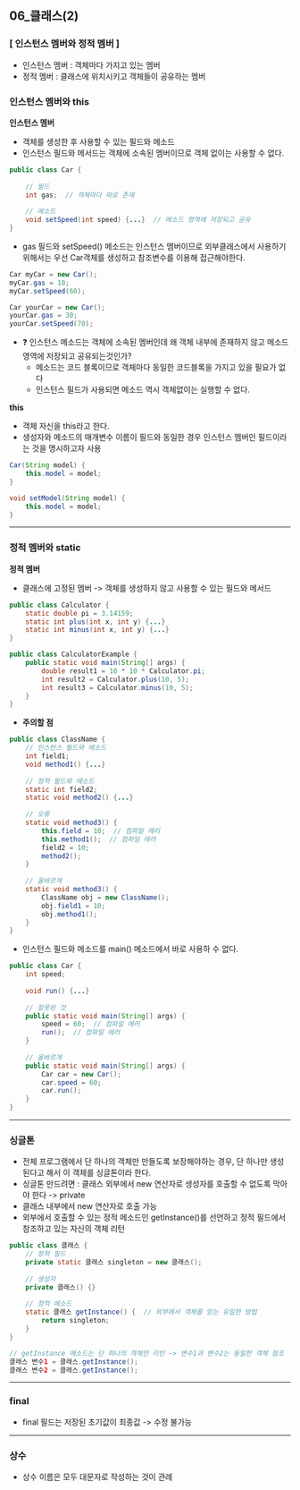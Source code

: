 ## 06_클래스(2)

### [ 인스턴스 멤버와 정적 멤버 ]

- 인스턴스 멤버 : 객체마다 가지고 있는 멤버
- 정적 멤버 : 클래스에 위치시키고 객체들이 공유하는 멤버



### 인스턴스 멤버와 this

**인스턴스 멤버**

- 객체를 생성한 후 사용할 수 있는 필드와 메소드
- 인스턴스 필드와 메서드는 객체에 소속된 멤버이므로 객체 없이는 사용할 수 없다.

```java
public class Car {
    
    // 필드
    int gas;  // 객체마다 따로 존재
    
    // 메소드
    void setSpeed(int speed) {...}  // 메소드 영역에 저장되고 공유
}
```

- gas 필드와 setSpeed() 메소드는 인스턴스 멤버이므로 외부클래스에서 사용하기 위해서는 우선 Car객체를 생성하고 참조변수를 이용해 접근해야한다.

```java
Car myCar = new Car();
myCar.gas = 10;
myCar.setSpeed(60);

Car yourCar = new Car();
yourCar.gas = 30;
yourCar.setSpeed(70);
```

- :question: 인스턴스 메소드는 객체에 소속된 멤버인데 왜 객체 내부에 존재하지 않고 메소드 영역에 저장되고 공유되는것인가?
  - 메소드는 코드 블록이므로 객체마다 동일한 코드블록을 가지고 있을 필요가 없다
  - 인스턴스 필드가 사용되면 메소드 역시 객체없이는 실행할 수 없다.

**this**

- 객체 자신을 this라고 한다.
- 생성자와 메소드의 매개변수 이름이 필드와 동일한 경우 인스턴스 멤버인 필드이라는 것을 명시하고자 사용

````java
Car(String model) {
    this.model = model;
}

void setModel(String model) {
    this.model = model;
}
````



-----------------



### 정적 멤버와 static

**정적 멤버**

- 클래스에 고정된 멤버 -> 객체를 생성하지 않고 사용할 수 있는 필드와 메서드

```java
public class Calculator {
    static double pi = 3.14159;
    static int plus(int x, int y) {...}
    static int minus(int x, int y) {...}
}

public class CalculatorExample {
    public static void main(String[] args) {
        double result1 = 10 * 10 * Calculator.pi;
        int result2 = Calculator.plus(10, 5);
        int result3 = Calculator.minus(10, 5);
    }
}
```

- **주의할 점**

```java
public class ClassName {
    // 인스턴스 필드와 메소드
    int field1;
    void method1() {...}
    
    // 정적 필드와 메소드
    static int field2;
    static void method2() {...}
    
    // 오류
    static void method3() {
        this.field = 10;  // 컴파일 에러
        this.method1();  // 컴파일 에러
        field2 = 10;
        method2();
    }
    
    // 올바르게
    static void method3() {
        ClassName obj = new ClassName();
        obj.field1 = 10;
        obj.method1();
    }
}
```

- 인스턴스 필드와 메소드를 main() 메소드에서 바로 사용하 수 없다.

```java
public class Car {
    int speed;
    
    void run() {...}
    
    // 잘못된 것
    public static void main(String[] args) {
        speed = 60;  // 컴파일 에러
        run();  // 컴파일 에러
    }
    
    // 올바르게
    public static void main(String[] args) {
        Car car = new Car();
        car.speed = 60;
        car.run();
	}
}
```



------------



### 싱글톤

- 전체 프로그램에서 단 하나의 객체만 만들도록 보장해야하는 경우, 단 하나만 생성된다고 해서 이 객체를 싱글톤이라 한다.
- 싱글톤 만드려면 : 클래스 외부에서 new 연산자로 생성자를 호출할 수 없도록 막아야 한다 -> private
- 클래스 내부에서 new 연산자로 호출 가능
- 외부에서 호출할 수 있는 정적 메소드인 getInstance()를 선언하고 정적 필드에서 참조하고 있는 자신의 객체 리턴

```java
public class 클래스 {
    // 정적 필드
    private static 클래스 singleton = new 클래스();
    
    // 생성자
    private 클래스() {}
    
    // 정적 메소드
    static 클래스 getInstance() {  // 외부에서 객체를 얻는 유일한 방법
        return singleton;
    }
}

// getInstance 메소드는 단 하나의 객체만 리턴 -> 변수1과 변수2는 동일한 객체 참조
클래스 변수1 = 클래스.getInstance();
클래스 변수2 = 클래스.getInstance();
```



------------------



### final

- final 필드는 저장된 초기값이 최종값 -> 수정 불가능



----------



### 상수

- 상수 이름은 모두 대문자로 작성하는 것이 관례